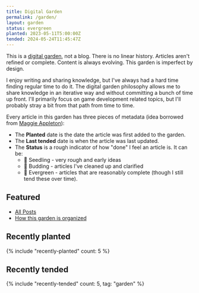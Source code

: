 ```yaml
---
title: Digital Garden
permalink: /garden/
layout: garden
status: evergreen
planted: 2023-05-11T5:00:00Z
tended: 2024-05-24T11:45:47Z
---
```


This is a [digital garden](https://maggieappleton.com/garden-history), not a blog. There is no linear history. Articles aren't refined or complete. Content is always evolving. This garden is imperfect by design.

I enjoy writing and sharing knowledge, but I've always had a hard time finding regular time to do it. The digital garden philosophy allows me to share knowledge in an iterative way and without committing a bunch of time up front. I'll primarily focus on game development related topics, but I'll probably stray a bit from that path from time to time.

Every article in this garden has three pieces of metadata (idea borrowed from [Maggie Appleton](https://maggieappleton.com/about)):
- The __Planted__ date is the date the article was first added to the garden. 
- The __Last tended__ date is when the article was last updated.
- The __Status__ is a rough indicator of how "done" I feel an article is. It can be:
  - 🌱 Seedling - very rough and early ideas
  - 🌿 Budding - articles I've cleaned up and clarified
  - 🌳 Evergreen - articles that are reasonably complete (though I still tend these over time).

## Featured
- [All Posts](all-pages)
- [How this garden is organized](organizing-the-garden)

## Recently planted
{% include "recently-planted" count: 5 %}

## Recently tended
{% include "recently-tended" count: 5, tag: "garden" %}

<!-- TODO: a list of evergreen articles once I have a nice backlog -->